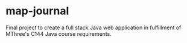 # map-journal
Final project to create a full stack Java web application in fulfillment of MThree's C144 Java course requirements.
